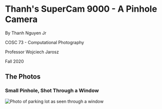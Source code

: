 # Thanh's SuperCam 9000 - A Pinhole Camera

By Thanh Nguyen Jr

COSC 73 - Computational Photography

Professor Wojciech Jarosz

Fall 2020

## The Photos

### Small Pinhole, Shot Through a Window

![Photo of parking lot as seen through a window](../assets/window_s.jpg?raw=true)
